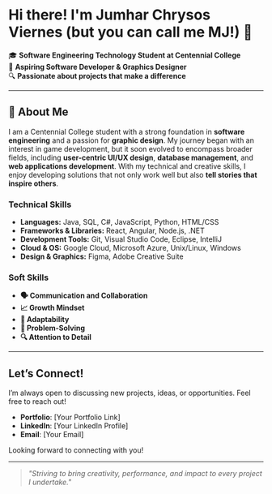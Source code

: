 # Hi there! I'm Jumhar Chrysos Viernes (but you can call me MJ!) 👋

🎓 **Software Engineering Technology Student at Centennial College**  
🌱 **Aspiring Software Developer & Graphics Designer**  
🔍 **Passionate about projects that make a difference**

---

## 📝 About Me

I am a Centennial College student with a strong foundation in **software engineering** and a passion for **graphic design**. My journey began with an interest in game development, but it soon evolved to encompass broader fields, including **user-centric UI/UX design**, **database management**, and **web applications development**. With my technical and creative skills, I enjoy developing solutions that not only work well but also **tell stories that inspire others**.

### Technical Skills
- **Languages:** Java, SQL, C#, JavaScript, Python, HTML/CSS
- **Frameworks & Libraries:** React, Angular, Node.js, .NET
- **Development Tools:** Git, Visual Studio Code, Eclipse, IntelliJ
- **Cloud & OS:** Google Cloud, Microsoft Azure, Unix/Linux, Windows
- **Design & Graphics:** Figma, Adobe Creative Suite

### Soft Skills
- **🗣️ Communication and Collaboration**
- **📈 Growth Mindset**
- **🔄 Adaptability**
- **🧩 Problem-Solving**
- **🔍 Attention to Detail**

---

## Let’s Connect!

I’m always open to discussing new projects, ideas, or opportunities. Feel free to reach out!

- **Portfolio**: [Your Portfolio Link]
- **LinkedIn**: [Your LinkedIn Profile]
- **Email**: [Your Email]

Looking forward to connecting with you!

---

> *"Striving to bring creativity, performance, and impact to every project I undertake."*
